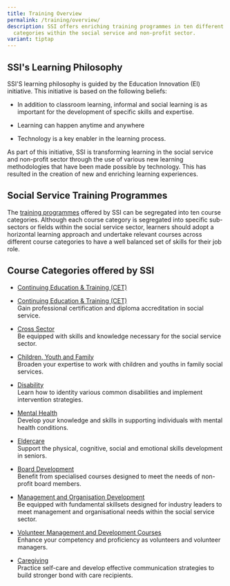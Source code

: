 ```yaml
---
title: Training Overview
permalink: /training/overview/
description: SSI offers enriching training programmes in ten different course
  categories within the social service and non-profit sector.
variant: tiptap
---
```

<h2>SSI's Learning Philosophy</h2>
<p>SSI'S learning philosophy is guided by the Education Innovation (EI) initiative.
This initiative is based on the following beliefs:</p>
<ul data-tight="true" class="tight">
<li>
<p>In addition to classroom learning, informal and social learning is as
important for the development of specific skills and expertise.</p>
</li>
<li>
<p>Learning can happen anytime and anywhere</p>
</li>
<li>
<p>Technology is a key enabler in the learning process.</p>
</li>
</ul>
<p>As part of this initiative, SSI is transforming learning in the social
service and non-profit sector through the use of various new learning methodologies
that have been made possible by technology. This has resulted in the creation
of new and enriching learning experiences.</p>
<h2>Social Service Training Programmes</h2>
<p>The <a href="https://iltms.ssi.gov.sg/registration#/Course" rel="noopener noreferrer nofollow" target="_blank">training programmes</a> offered
by SSI can be segregated into ten course categories. Although each course
category is segregated into specific sub-sectors or fields within the social
service sector, learners should adopt a horizontal learning approach and
undertake relevant courses across different course categories to have a
well balanced set of skills for their job role.</p>
<h2>Course Categories offered by SSI</h2>
<ul>
<li>
<p><a href="https://www.ssi.gov.sg/training/cet-programmes" rel="noopener noreferrer nofollow" target="_blank">Continuing Education &amp; Training (CET)</a>
</p>
</li>
<li>
<p><a href="/training/cet-programmes" rel="noopener nofollow" target="_blank">Continuing Education &amp; Training (CET)</a>
<br>Gain professional certification and diploma accreditation in social service.</p>
</li>
<li>
<p><a href="https://www.ssi.gov.sg/training/cross-sector/" rel="noopener noreferrer nofollow" target="_blank">Cross Sector</a>
<br>Be equipped with skills and knowledge necessary for the social service
sector.</p>
</li>
<li>
<p><a href="https://www.ssi.gov.sg/training/cyandf/" rel="noopener noreferrer nofollow" target="_blank">Children, Youth and Family</a>
<br>Broaden your expertise to work with children and youths in family social
services.</p>
</li>
<li>
<p><a href="https://www.ssi.gov.sg/training/disability/" rel="noopener noreferrer nofollow" target="_blank">Disability</a>
<br>Learn how to identity various common disabilities and implement intervention
strategies.</p>
</li>
<li>
<p><a href="https://www.ssi.gov.sg/training/mental-health/" rel="noopener noreferrer nofollow" target="_blank">Mental Health</a>
<br>Develop your knowledge and skills in supporting individuals with mental
health conditions.</p>
</li>
<li>
<p><a href="https://www.ssi.gov.sg/training/eldercare/" rel="noopener noreferrer nofollow" target="_blank">Eldercare</a>
<br>Support the physical, cognitive, social and emotional skills development
in seniors.</p>
</li>
<li>
<p><a href="https://www.ssi.gov.sg/training/board-development/" rel="noopener noreferrer nofollow" target="_blank">Board Development</a>
<br>Benefit from specialised courses designed to meet the needs of non-profit
board members.</p>
</li>
<li>
<p><a href="https://www.ssi.gov.sg/training/management-and-organisation-development/" rel="noopener noreferrer nofollow" target="_blank">Management and Organisation Development</a>
<br>Be equipped with fundamental skillsets designed for industry leaders to
meet management and organisational needs within the social service sector.</p>
</li>
<li>
<p><a href="https://www.ssi.gov.sg/training/volunteer-development-and-management/" rel="noopener noreferrer nofollow" target="_blank">Volunteer Management and Development Courses</a>
<br>Enhance your competency and proficiency as volunteers and volunteer managers.</p>
</li>
<li>
<p><a href="https://www.ssi.gov.sg/training/caregiving/" rel="noopener noreferrer nofollow" target="_blank">Caregiving</a>
<br>Practice self-care and develop effective communication strategies to build
stronger bond with care recipients.</p>
</li>
</ul>
<p></p>